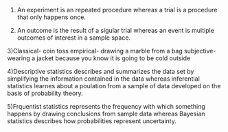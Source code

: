 1) An experiment is an repeated procedure whereas a trial is a procedure that only happens once.

2) An outcome is the result of a sigular trial whereas an event is multiple outcomes of interest in a sample space.

3)Classical- coin toss
empirical- drawing a marble from a bag
subjective- wearing a jacket because you know it is going to be cold outside

4)Descriptive statistics describes and  summarizes the data set by simplifying the information contained in the data whereas inferential statistics learnes about a poulation from a sample of data developed on the basis of probability theory.

5)Frquentist statistics represents the frequency with which something happens by drawing conclusions from sample data whereas Bayesian statistics describes how probabilities represent uncertainty.